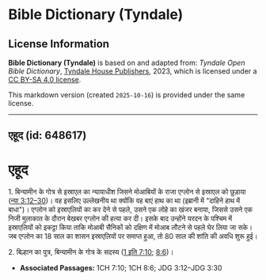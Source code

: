 # Bible Dictionary (Tyndale)

## License Information

**Bible Dictionary (Tyndale)** is based on and adapted from: _Tyndale Open Bible Dictionary_, [Tyndale House Publishers](https://tyndaleopenresources.com/), 2023, which is licensed under a [CC BY-SA 4.0 license](https://creativecommons.org/licenses/by-sa/4.0/legalcode.en).

This markdown version (created `2025-10-16`) is provided under the same license.



--------------------------------

## एहूद (id: 648617)

एहूद
====

1\. बिन्यामीन के गोत्र से इस्राएल का न्यायाधीश जिसने मोआबियों के राजा एग्लोन से इस्राएल को छुड़ाया ([न्या 3:12–30](https://ref.ly/Judg3:12-Judg3:30))। वह इसलिए उल्लेखनीय था क्योंकि वह बाएं हाथ का था (इब्रानी में "दाहिने हाथ में बाधा")। एग्लोन को इस्राएलियों का कर देने से पहले, उसने एक लोहे का खंजर बनाया, जिससे उसने एक निजी मुलाकात के दौरान बेखबर एग्लोन की हत्या कर दी। इसके बाद उन्होंने यरदन के पश्चिम में इस्राएलियों को इकट्ठा किया ताकि मोआबी सैनिकों को दक्षिण में मोआब लौटने से पहले घेर लिया जा सके। जब एग्लोन का 18 साल का शासन इस्राएलियों पर समाप्त हुआ, तो 80 साल की शांति की अवधि शुरू हुई।

2\. बिल्हान का पुत्र, बिन्यामीन के गोत्र के सदस्य ([1 इति 7:10](https://ref.ly/1Chr7:10); [8:6](https://ref.ly/1Chr8:6))।

* **Associated Passages:** 1CH 7:10; 1CH 8:6; JDG 3:12–JDG 3:30

